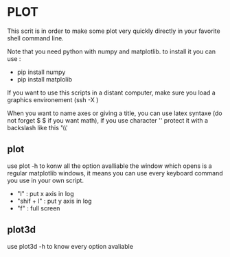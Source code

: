 # PLOT
This scrit is in order to make some plot very quickly directly in your favorite shell command line.

Note that you need python with numpy and matplotlib. to install it you can use :
* pip install numpy
* pip install matplolib

If you want to use this scripts in a distant computer, make sure you load a graphics environement (ssh -X )

When you want to name axes or giving a title, you can use latex syntaxe (do not forget $ $ if you want math),
if you use character '\' protect it with a backslash like this '\\\\'

## plot 
use plot -h to konw all the option avalliable
the window which opens is a regular matplotlib windows, it means you can use every keyboard command you use in your own script.
* "l" : put x axis in log 
* "shif + l" : put y axis in log 
* "f" : full screen

## plot3d
use plot3d -h to know every option avaliable


